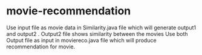 # movie-recommendation
Use input file as movie data in Similarity.java file which will generate output1 and output2 .
Output2 file shows similarity between the movies 
Use both Output file as input in moviereco.java file which will produce recommendation for movie.
